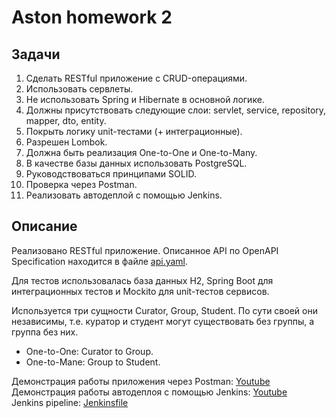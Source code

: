 # Aston homework 2

## Задачи
1. Сделать RESTful приложение с CRUD-операциями.
2. Использовать сервлеты.
3. Не использовать Spring и Hibernate в основной логике.
4. Должны присутствовать следующие слои: servlet, service, repository, mapper, dto, entity.
5. Покрыть логику unit-тестами (+ интеграционные).
6. Разрешен Lombok.
7. Должна быть реализация One-to-One и One-to-Many.
8. В качестве базы данных использовать PostgreSQL.
9. Руководствоваться принципами SOLID.
10. Проверка через Postman.
11. Реализовать автодеплой с помощью Jenkins.

## Описание
Реализовано RESTful приложение. Описанное API по OpenAPI Specification находится в файле [api.yaml](./api.yaml).

Для тестов использовалась база данных H2, Spring Boot для интеграционных тестов и Mockito для unit-тестов сервисов.

Используется три сущности Curator, Group, Student. По сути своей они независимы, т.е. куратор и студент могут существовать без группы, а группа без них.
* One-to-One: Curator to Group.
* One-to-Mane: Group to Student.

Демонстрация работы приложения через Postman: [Youtube](https://youtu.be/HgEfLrYhL7U)  
Демонстрация работы автодеплоя с помощью Jenkins: [Youtube](https://youtu.be/ZXkxwd8fnTk)  
Jenkins pipeline: [Jenkinsfile](./Jenkinsfile)